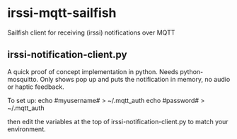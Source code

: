 irssi-mqtt-sailfish
===================

Sailfish client for receiving (irssi) notifications over MQTT


irssi-notification-client.py
----------------------------
A quick proof of concept implementation in python. Needs python-mosquitto.
Only shows pop up and puts the notification in memory, no audio or haptic feedback.

To set up:
echo #myusername# > ~/.mqtt_auth
echo #password# > ~/.mqtt_auth

then edit the variables at the top of irssi-notification-client.py to match your environment.
